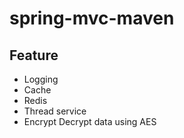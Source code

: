 # spring-mvc-maven

## Feature
- Logging
- Cache
- Redis
- Thread service
- Encrypt Decrypt data using AES

